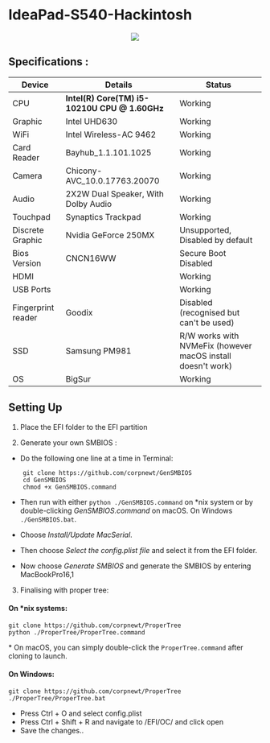 # IdeaPad-S540-Hackintosh  
<p align="center">
  <img src="https://user-images.githubusercontent.com/47772616/104133915-8ffaf100-53ac-11eb-83f9-ed528b47670c.png" />
</p>

## Specifications :  

Device | Details | Status |
------------ | ------------- | ------------- | 
CPU | **Intel(R) Core(TM) i5-10210U CPU @ 1.60GHz** | Working |
Graphic | Intel UHD630 | Working |
WiFi | Intel Wireless-AC 9462 | Working |
Card Reader | Bayhub_1.1.101.1025 | Working |
Camera | Chicony-AVC_10.0.17763.20070 | Working |
Audio | 2X2W Dual Speaker, With Dolby Audio | Working |
Touchpad | Synaptics Trackpad | Working |
Discrete Graphic | Nvidia GeForce 250MX | Unsupported, Disabled by default |
Bios Version | CNCN16WW | Secure Boot Disabled |
HDMI |    | Working |
USB Ports |      | Working |
Fingerprint reader | Goodix| Disabled (recognised but can't be used) |
SSD | Samsung PM981  | R/W works with NVMeFix (however macOS install doesn't work) |
OS | BigSur | Working |

## Setting Up 

1. Place the EFI folder to the EFI partition

2. Generate your own SMBIOS :

- Do the following one line at a time in Terminal:
```
    git clone https://github.com/corpnewt/GenSMBIOS
    cd GenSMBIOS
    chmod +x GenSMBIOS.command
```
    
- Then run with either `python ./GenSMBIOS.command` on *nix system or by double-clicking *GenSMBIOS.command* on macOS.
On Windows `./GenSMBIOS.bat`.

- Choose *Install/Update MacSerial*.

- Then choose *Select the config.plist file* and select it from the EFI folder. 

- Now choose *Generate SMBIOS* and generate the SMBIOS by entering MacBookPro16,1

3. Finalising with proper tree:  

#### On *nix systems:

```
git clone https://github.com/corpnewt/ProperTree
python ./ProperTree/ProperTree.command
```

\* On macOS, you can simply double-click the `ProperTree.command` after cloning to launch.

#### On Windows:

```
git clone https://github.com/corpnewt/ProperTree
./ProperTree/ProperTree.bat
```

- Press Ctrl + O and select config.plist   
- Press Ctrl + Shift + R and navigate to /EFI/OC/ and click open 
- Save the changes..
